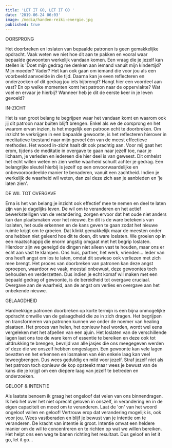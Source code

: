```yaml
---
title: 'LET IT GO, LET IT GO '
date: '2019-06-24 06:03'
image: /media/handen-reiki-energie.jpg
published: true
---
```

OORSPRONG

Het doorbreken en loslaten van bepaalde patronen is geen gemakkelijke opdracht. Vaak weten we niet hoe dit aan te pakken en vooral waar bepaalde gewoonten werkelijk vandaan komen. Een vraag die je jezelf kan stellen is 'Doet mijn gedrag me denken aan iemand vanuit mijn kindertijd? Mijn moeder? Vader? Het kan ook gaan om iemand die voor jou als een voorbeeld aanvoelde in die tijd. Daarna kan je even reflecteren en onderzoeken of dit gedrag jou iets bijbrengt? Hangt hier een voordeel aan vast? En op welke momenten komt het patroon naar de oppervlakte? Wat voel en ervaar je hierbij? Wanneer heb je dit de eerste keer in je leven gevoeld? 

IN-ZICHT

Het is van groot belang te begrijpen waar het vandaan komt en waarom ook jij dit patroon naar buiten blijft brengen. Enkel als we de oorsprong en het waarom ervan inzien, is het mogelijk een patroon echt te doorbreken. Om inzicht te verkrijgen in een bepaalde gewoonte, is het reflecteren hierover in meditatieve toestand naar mijn gevoel één van de meest effectieve methodes. Het woord in-zicht haalt dit ook prachtig aan. Voor mij gaat het erom, tijdens de meditatie in overgave te gaan naar jezelf toe, naar je lichaam, je verleden en iedereen die hier deel is van geweest. Dit omhelst het echt willen weten en zien welke waarheid schuilt achter je gedrag. Een belangrijke sleutel hierbij is jezelf op een onvoorwaardelijke en onbevooroordeelde manier te benaderen, vanuit een zachtheid. Indien je werkelijk de waarheid wil weten, dan zal deze zich aan je aanbieden en 'je laten zien'.  

DE WIL TOT OVERGAVE

Erna is het van belang je inzicht ook effectief mee te nemen en deel te laten zijn van je dagelijks leven. De wil om te veranderen en het actief bewerkstelligen van de verandering, zorgen ervoor dat het oude niet anders kan dan plaatsmaken voor het nieuwe. En dit is de ware betekenis van loslaten, het oude erkennen en de kans geven te gaan zodat het nieuwe ruimte krijgt om te groeien. Dat klinkt gemakkelijk maar de meesten onder ons hebben niet geleerd hoe dit te doen, dit ware loslaten. We groeien op in een maatschappij die enorm angstig omgaat met het begrip loslaten. Hierdoor zijn we geneigd de dingen niet alleen vast te houden, maar ons er echt aan vast te klampen. Ons huis, partner, het werk, vrienden... Ieder van ons heeft angst om los te laten, omdat dit sowieso ook verliezen met zich mee brengt. Het proces van doorbreken van patronen kan deze angst oproepen, waardoor we vaak, meestal onbewust, deze gewoontes toch behouden en verderzetten. Dus indien je echt komaf wil maken met een bepaald gedrag of gewoonte, is de bereidheid tot overgave cruciaal. Overgave aan de waarheid, aan de angst om verlies en overgave aan het onbekende nieuwe.  

GELAAGDHEID

Hardnekkige patronen doorbreken op korte termijn is een bijna onmogelijke opdracht omwille van de gelaagdheid die ze in zich dragen. Het begrijpen en transformeren van patronen kunnen we onder de noemer van healing plaatsen. Het proces van helen, het opnieuw heel worden, wordt wel eens vergeleken met het afpellen van een ajuin. Het loslaten van de verschillende lagen laat ons toe de ware kern of essentie te bereiken en deze ook tot uitdrukking te brengen, bevrijd van alle jasjes die ons meegegeven werden of deze die we onszelf hebben omgeslagen. Een gewoonte kan vele lagen bevatten en het erkennen en losmaken van één enkele laag kan veel teweegbrengen. Dus wees geduldig en mild voor jezelf. Straf jezelf niet als het patroon toch opnieuw de kop opsteekt maar wees je bewust van de kans die je  krijgt om een diepere laag van jezelf te betreden en onderzoeken. 

GELOOF & INTENTIE

Als laatste benoem ik graag het ongeloof dat velen van ons binnendragen. Ik heb het over het niet oprecht geloven in onszelf, in verandering en in de eigen capaciteit en moed om te veranderen. Laat de 'on' van het woord ongeloof vallen en geloof! Vertrouw erop dat verandering mogelijk is, ook voor jou. Wees vastberaden en blijf je bewust van je intentie om te veranderen. De kracht van intentie is groot. Intentie omvat een heldere manier om de wil te concentreren en te richten op wat we willen bereiken. Het helpt ons een weg te banen richting het resultaat. Dus geloof en let it go, let it go...




